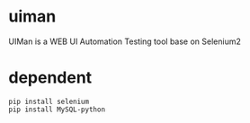 # uiman
UIMan is a WEB UI Automation Testing tool base on Selenium2

# dependent
```
pip install selenium
pip install MySQL-python
```
